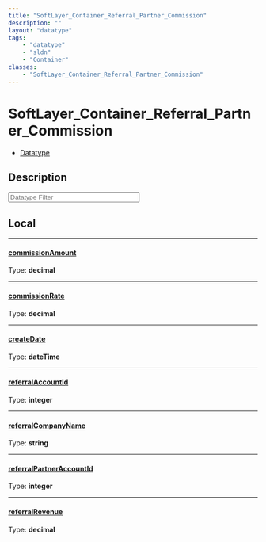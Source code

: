 ```yaml
---
title: "SoftLayer_Container_Referral_Partner_Commission"
description: ""
layout: "datatype"
tags:
    - "datatype"
    - "sldn"
    - "Container"
classes:
    - "SoftLayer_Container_Referral_Partner_Commission"
---
```


# SoftLayer_Container_Referral_Partner_Commission
<div id='service-datatype'>
    <ul id='sldn-reference-tabs'>
        <li id='datatype'> <a href='/reference/datatypes/SoftLayer_Container_Referral_Partner_Commission' >Datatype</a></li>
    </ul>
</div>

## Description 








<!-- Filer BEGIN -->
<div class="view-filters">
        <div class="clearfix">
            <div class="search-input-box">
                <input placeholder="Datatype Filter" onkeyup="titleSearch(inputId='prop-input', divId='properties', elementClass='prop-row')" 
                    type="text" id="prop-input" value="" size="30" maxlength="128" class="form-text">
            </div>
        </div>
</div>
<!-- Filer END -->

<div id="properties" class="content">
<div id="localProperties" class="prop-content" >

## Local
<div class="prop-row">

-----
[commissionAmount]: #commissionamount
#### [commissionAmount]
  
<span class="type-label">Type: </span>**decimal**  



</div>
<div class="prop-row">

-----
[commissionRate]: #commissionrate
#### [commissionRate]
  
<span class="type-label">Type: </span>**decimal**  



</div>
<div class="prop-row">

-----
[createDate]: #createdate
#### [createDate]
  
<span class="type-label">Type: </span>**dateTime**  



</div>
<div class="prop-row">

-----
[referralAccountId]: #referralaccountid
#### [referralAccountId]
  
<span class="type-label">Type: </span>**integer**  



</div>
<div class="prop-row">

-----
[referralCompanyName]: #referralcompanyname
#### [referralCompanyName]
  
<span class="type-label">Type: </span>**string**  



</div>
<div class="prop-row">

-----
[referralPartnerAccountId]: #referralpartneraccountid
#### [referralPartnerAccountId]
  
<span class="type-label">Type: </span>**integer**  



</div>
<div class="prop-row">

-----
[referralRevenue]: #referralrevenue
#### [referralRevenue]
  
<span class="type-label">Type: </span>**decimal**  



</div>
</div>
<!-- LOCAL PROPERTY END -->

</div>


